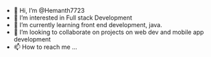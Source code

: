 - 👋 Hi, I’m @Hemanth7723
- 👀 I’m interested in Full stack Development
- 🌱 I’m currently learning front end development, java.
- 💞️ I’m looking to collaborate on projects on web dev and mobile app development
- 📫 How to reach me ...


<!---
Hemanth7723/Hemanth7723 is a ✨ special ✨ repository because its `README.md` (this file) appears on your GitHub profile.
You can click the Preview link to take a look at your changes.
--->
